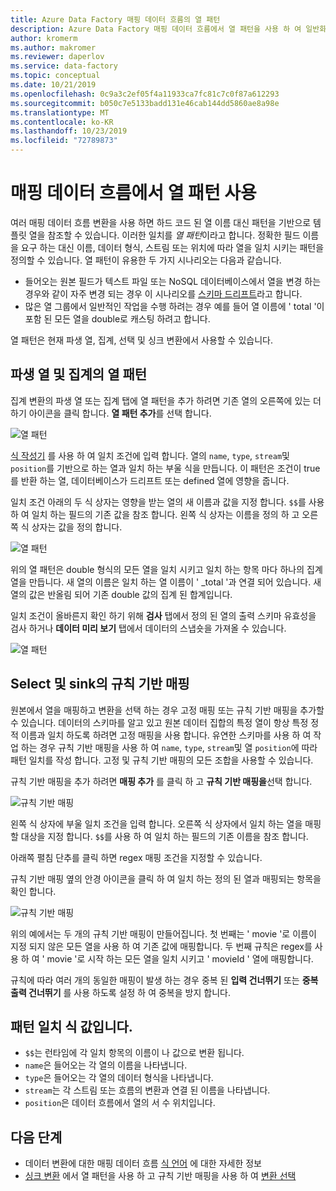```yaml
---
title: Azure Data Factory 매핑 데이터 흐름의 열 패턴
description: Azure Data Factory 매핑 데이터 흐름에서 열 패턴을 사용 하 여 일반화 된 데이터 변환 패턴 만들기
author: kromerm
ms.author: makromer
ms.reviewer: daperlov
ms.service: data-factory
ms.topic: conceptual
ms.date: 10/21/2019
ms.openlocfilehash: 0c9a3c2ef05f4a11933ca7fc81c7c0f87a612293
ms.sourcegitcommit: b050c7e5133badd131e46cab144dd5860ae8a98e
ms.translationtype: MT
ms.contentlocale: ko-KR
ms.lasthandoff: 10/23/2019
ms.locfileid: "72789873"
---
```

# <a name="using-column-patterns-in-mapping-data-flow"></a>매핑 데이터 흐름에서 열 패턴 사용

여러 매핑 데이터 흐름 변환을 사용 하면 하드 코드 된 열 이름 대신 패턴을 기반으로 템플릿 열을 참조할 수 있습니다. 이러한 일치를 *열 패턴*이라고 합니다. 정확한 필드 이름을 요구 하는 대신 이름, 데이터 형식, 스트림 또는 위치에 따라 열을 일치 시키는 패턴을 정의할 수 있습니다. 열 패턴이 유용한 두 가지 시나리오는 다음과 같습니다.

* 들어오는 원본 필드가 텍스트 파일 또는 NoSQL 데이터베이스에서 열을 변경 하는 경우와 같이 자주 변경 되는 경우 이 시나리오를 [스키마 드리프트](concepts-data-flow-schema-drift.md)라고 합니다.
* 많은 열 그룹에서 일반적인 작업을 수행 하려는 경우 예를 들어 열 이름에 ' total '이 포함 된 모든 열을 double로 캐스팅 하려고 합니다.

열 패턴은 현재 파생 열, 집계, 선택 및 싱크 변환에서 사용할 수 있습니다.

## <a name="column-patterns-in-derived-column-and-aggregate"></a>파생 열 및 집계의 열 패턴

집계 변환의 파생 열 또는 집계 탭에 열 패턴을 추가 하려면 기존 열의 오른쪽에 있는 더하기 아이콘을 클릭 합니다. **열 패턴 추가**를 선택 합니다. 

![열 패턴](media/data-flow/columnpattern.png "열 패턴")

[식 작성기](concepts-data-flow-expression-builder.md) 를 사용 하 여 일치 조건에 입력 합니다. 열의 `name`, `type`, `stream`및 `position`를 기반으로 하는 열과 일치 하는 부울 식을 만듭니다. 이 패턴은 조건이 true를 반환 하는 열, 데이터베이스가 드리프트 또는 defined 열에 영향을 줍니다.

일치 조건 아래의 두 식 상자는 영향을 받는 열의 새 이름과 값을 지정 합니다. `$$`를 사용 하 여 일치 하는 필드의 기존 값을 참조 합니다. 왼쪽 식 상자는 이름을 정의 하 고 오른쪽 식 상자는 값을 정의 합니다.

![열 패턴](media/data-flow/columnpattern2.png "열 패턴")

위의 열 패턴은 double 형식의 모든 열을 일치 시키고 일치 하는 항목 마다 하나의 집계 열을 만듭니다. 새 열의 이름은 일치 하는 열 이름이 ' _total '과 연결 되어 있습니다. 새 열의 값은 반올림 되어 기존 double 값의 집계 된 합계입니다.

일치 조건이 올바른지 확인 하기 위해 **검사** 탭에서 정의 된 열의 출력 스키마 유효성을 검사 하거나 **데이터 미리 보기** 탭에서 데이터의 스냅숏을 가져올 수 있습니다. 

![열 패턴](media/data-flow/columnpattern3.png "열 패턴")

## <a name="rule-based-mapping-in-select-and-sink"></a>Select 및 sink의 규칙 기반 매핑

원본에서 열을 매핑하고 변환을 선택 하는 경우 고정 매핑 또는 규칙 기반 매핑을 추가할 수 있습니다. 데이터의 스키마를 알고 있고 원본 데이터 집합의 특정 열이 항상 특정 정적 이름과 일치 하도록 하려면 고정 매핑을 사용 합니다. 유연한 스키마를 사용 하 여 작업 하는 경우 규칙 기반 매핑을 사용 하 여 `name`, `type`, `stream`및 열 `position`에 따라 패턴 일치를 작성 합니다. 고정 및 규칙 기반 매핑의 모든 조합을 사용할 수 있습니다. 

규칙 기반 매핑을 추가 하려면 **매핑 추가** 를 클릭 하 고 **규칙 기반 매핑을**선택 합니다.

![규칙 기반 매핑](media/data-flow/rule2.png "규칙 기반 매핑")

왼쪽 식 상자에 부울 일치 조건을 입력 합니다. 오른쪽 식 상자에서 일치 하는 열을 매핑할 대상을 지정 합니다. `$$`를 사용 하 여 일치 하는 필드의 기존 이름을 참조 합니다.

아래쪽 펼침 단추를 클릭 하면 regex 매핑 조건을 지정할 수 있습니다.

규칙 기반 매핑 옆의 안경 아이콘을 클릭 하 여 일치 하는 정의 된 열과 매핑되는 항목을 확인 합니다.

![규칙 기반 매핑](media/data-flow/rule1.png "규칙 기반 매핑")

위의 예에서는 두 개의 규칙 기반 매핑이 만들어집니다. 첫 번째는 ' movie '로 이름이 지정 되지 않은 모든 열을 사용 하 여 기존 값에 매핑합니다. 두 번째 규칙은 regex를 사용 하 여 ' movie '로 시작 하는 모든 열을 일치 시키고 ' movieId ' 열에 매핑합니다.

규칙에 따라 여러 개의 동일한 매핑이 발생 하는 경우 중복 된 **입력 건너뛰기** 또는 **중복 출력 건너뛰기** 를 사용 하도록 설정 하 여 중복을 방지 합니다.

## <a name="pattern-matching-expression-values"></a>패턴 일치 식 값입니다.

* `$$`는 런타임에 각 일치 항목의 이름이 나 값으로 변환 됩니다.
* `name`은 들어오는 각 열의 이름을 나타냅니다.
* `type`은 들어오는 각 열의 데이터 형식을 나타냅니다.
* `stream`는 각 스트림 또는 흐름의 변환과 연결 된 이름을 나타냅니다.
* `position`은 데이터 흐름에서 열의 서 수 위치입니다.

## <a name="next-steps"></a>다음 단계
* 데이터 변환에 대한 매핑 데이터 흐름 [식 언어](data-flow-expression-functions.md) 에 대한 자세한 정보
* [싱크 변환](data-flow-sink.md) 에서 열 패턴을 사용 하 고 규칙 기반 매핑을 사용 하 여 [변환 선택](data-flow-select.md)
